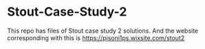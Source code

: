# Stout-Case-Study-2
This repo has files of Stout case study 2 solutions. And the website corresponding with this is https://pjsoni1ps.wixsite.com/stout2
